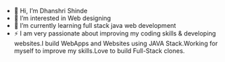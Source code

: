- 👋 Hi, I’m Dhanshri Shinde
- 👀 I’m interested in Web designing
- 🌱 I’m currently learning full stack java web development 
- ⚡ I am very passionate about improving my coding skills & developing websites.I build WebApps and Websites using JAVA Stack.Working for myself to improve my skills.Love to build Full-Stack clones.

<!---
Dhanshri6045/Dhanshri6045 is a ✨ special ✨ repository because its `README.md` (this file) appears on your GitHub profile.
You can click the Preview link to take a look at your changes.
--->
